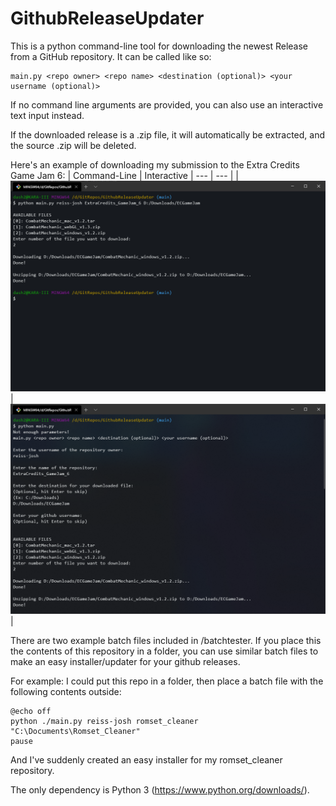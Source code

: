 # GithubReleaseUpdater
This is a python command-line tool for downloading the newest Release from a GitHub repository.
It can be called like so:

```
main.py <repo owner> <repo name> <destination (optional)> <your username (optional)>
```

If no command line arguments are provided, you can also use an interactive text input instead.

If the downloaded release is a .zip file, it will automatically be extracted, and the source .zip will be deleted.

Here's an example of downloading my submission to the Extra Credits Game Jam 6:
| Command-Line | Interactive
| --- | --- |
| <img src = "img/cmdline_example.png" width = "700"> | <img src = "img/noarg_example.png" width = "700"> |

There are two example batch files included in /batchtester.
If you place this the contents of this repository in a folder, you can use similar batch files to make an easy installer/updater for your github releases.

For example:
I could put this repo in a folder, then place a batch file with the following contents outside:
```
@echo off
python ./main.py reiss-josh romset_cleaner "C:\Documents\Romset_Cleaner"
pause
```
And I've suddenly created an easy installer for my romset_cleaner repository.

The only dependency is Python 3 (https://www.python.org/downloads/).
